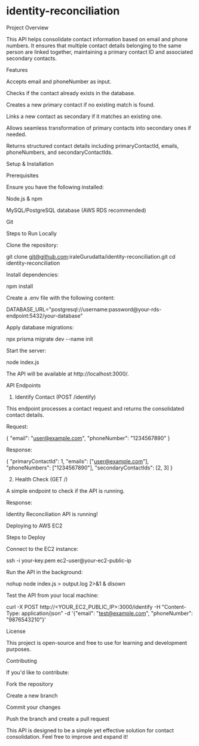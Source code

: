 # identity-reconciliation
Project Overview

This API helps consolidate contact information based on email and phone numbers. It ensures that multiple contact details belonging to the same person are linked together, maintaining a primary contact ID and associated secondary contacts.

Features

Accepts email and phoneNumber as input.

Checks if the contact already exists in the database.

Creates a new primary contact if no existing match is found.

Links a new contact as secondary if it matches an existing one.

Allows seamless transformation of primary contacts into secondary ones if needed.

Returns structured contact details including primaryContactId, emails, phoneNumbers, and secondaryContactIds.

Setup & Installation

Prerequisites

Ensure you have the following installed:

Node.js & npm

MySQL/PostgreSQL database (AWS RDS recommended)

Git

Steps to Run Locally

Clone the repository:

git clone git@github.com:iraleGurudatta/identity-reconciliation.git
cd identity-reconciliation

Install dependencies:

npm install

Create a .env file with the following content:

DATABASE_URL="postgresql://username:password@your-rds-endpoint:5432/your-database"

Apply database migrations:

npx prisma migrate dev --name init

Start the server:

node index.js

The API will be available at http://localhost:3000/.

API Endpoints

1. Identify Contact (POST /identify)

This endpoint processes a contact request and returns the consolidated contact details.

Request:

{
  "email": "user@example.com",
  "phoneNumber": "1234567890"
}

Response:

{
  "primaryContactId": 1,
  "emails": ["user@example.com"],
  "phoneNumbers": ["1234567890"],
  "secondaryContactIds": [2, 3]
}

2. Health Check (GET /)

A simple endpoint to check if the API is running.

Response:

Identity Reconciliation API is running!

Deploying to AWS EC2

Steps to Deploy

Connect to the EC2 instance:

ssh -i your-key.pem ec2-user@your-ec2-public-ip

Run the API in the background:

nohup node index.js > output.log 2>&1 &
disown

Test the API from your local machine:

curl -X POST http://<YOUR_EC2_PUBLIC_IP>:3000/identify -H "Content-Type: application/json" -d '{"email": "test@example.com", "phoneNumber": "9876543210"}'

License

This project is open-source and free to use for learning and development purposes.

Contributing

If you'd like to contribute:

Fork the repository

Create a new branch

Commit your changes

Push the branch and create a pull request

This API is designed to be a simple yet effective solution for contact consolidation. Feel free to improve and expand it!

